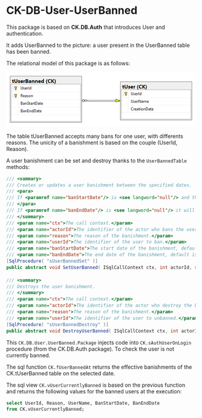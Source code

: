 # CK-DB-User-UserBanned

This package is based on **CK.DB.Auth** that introduces User and authentication.

It adds UserBanned to the picture: a user present in the UserBanned table has been banned.

The relational model of this package is as follows:

![Database model](Doc/database_model.png)

The table tUserBanned accepts many bans for one user, with differents reasons. The unicity of a banishment is based on the couple (UserId, Reason).

A user banishment can be set and destroy thanks to the `UserBannedTable` methods:

```csharp
/// <summary>
/// Creates or updates a user banishment between the specified dates.
/// <para>
/// If <paramref name="banStartDate"/> is <see langword="null"/> and the user is already ban then the start date will be the same, else it will be utc now.
/// </para>
/// If <paramref name="banEndDate"/> is <see langword="null"/> it will be eternal (9999-12-31).
/// </summary>
/// <param name="ctx">The call context.</param>
/// <param name="actorId">The identifier of the actor who bans the user.</param>
/// <param name="reason">The reason of the banishment.</param>
/// <param name="userId">The identifier of the user to ban.</param>
/// <param name="banStartDate">The start date of the banishment, default is utc now.</param>
/// <param name="banEndDate">The end date of the banishment, default is eternal.</param>
[SqlProcedure( "sUserBannedSet" )]
public abstract void SetUserBanned( ISqlCallContext ctx, int actorId, string reason, int userId, DateTime? banStartDate = null, DateTime? banEndDate = null );

/// <summary>
/// Destroys the user banishment.
/// </summary>
/// <param name="ctx">The call context.</param>
/// <param name="actorId">The identifier of the actor who destroy the banishment.</param>
/// <param name="reason">The reason of the banishment.</param>
/// <param name="userId">The identifier of the user to unbanned.</param>
[SqlProcedure( "sUserBannedDestroy" )]
public abstract void DestroyUserBanned( ISqlCallContext ctx, int actorId, string reason, int userId );
```

This `CK.DB.User.UserBanned.Package` injects code into `CK.sAuthUserOnLogin` procedure (from the CK.DB.Auth package). To check the user is not currently banned.

The sql function `CK.fUserBannedAt` returns the effective banishments of the CK.tUserBanned table on the selected date.

The sql view `CK.vUserCurrentlyBanned` is based on the previous function and returns the following values for the banned users at the execution:
```sql
select UserId, Reason, UserName, BanStartDate, BanEndDate
from CK.vUserCurrentlyBanned;
```
